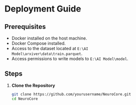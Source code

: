 # Deployment Guide

## Prerequisites

- Docker installed on the host machine.
- Docker Compose installed.
- Access to the dataset located at `E:\AI Model\arxiver\data\train.parquet`.
- Access permissions to write models to `E:\AI Model\model`.

## Steps

1. **Clone the Repository**
   ```bash
   git clone https://github.com/yourusername/NeuroCore.git
   cd NeuroCore
